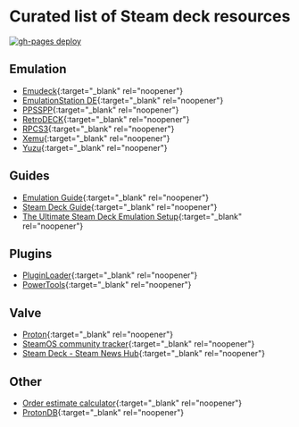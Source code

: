 # Curated list of Steam deck resources
[![gh-pages deploy](https://github.com/studyhog/deck/actions/workflows/pages/pages-build-deployment/badge.svg?branch=main)](https://github.com/studyhog/deck/actions/workflows/pages/pages-build-deployment)

## Emulation
* [Emudeck](https://github.com/dragoonDorise/EmuDeck){:target="_blank" rel="noopener"}
* [EmulationStation DE](https://gitlab.com/es-de/emulationstation-de){:target="_blank" rel="noopener"}
* [PPSSPP](https://github.com/hrydgard/ppsspp){:target="_blank" rel="noopener"}
* [RetroDECK](https://github.com/XargonWan/RetroDECK){:target="_blank" rel="noopener"}
* [RPCS3](https://github.com/RPCS3/rpcs3){:target="_blank" rel="noopener"}
* [Xemu](https://github.com/mborgerson/xemu){:target="_blank" rel="noopener"}
* [Yuzu](https://github.com/yuzu-emu/yuzu){:target="_blank" rel="noopener"}

## Guides
* [Emulation Guide](https://github.com/nchristopher/steamdeck-emulation){:target="_blank" rel="noopener"}
* [Steam Deck Guide](https://github.com/mikeroyal/Steam-Deck-Guide){:target="_blank" rel="noopener"}
* [The Ultimate Steam Deck Emulation Setup](https://www.youtube.com/watch?v=ylErPAL2cj0){:target="_blank" rel="noopener"}

## Plugins
* [PluginLoader](https://github.com/SteamDeckHomebrew/PluginLoader){:target="_blank" rel="noopener"}
* [PowerTools](https://github.com/NGnius/PowerTools){:target="_blank" rel="noopener"}

## Valve
* [Proton](https://github.com/ValveSoftware/Proton){:target="_blank" rel="noopener"}
* [SteamOS community tracker](https://github.com/ValveSoftware/SteamOS){:target="_blank" rel="noopener"}
* [Steam Deck - Steam News Hub](https://store.steampowered.com/news/app/1675200){:target="_blank" rel="noopener"}

## Other
* [Order estimate calculator](https://github.com/MooNag/steam-deck-calculator){:target="_blank" rel="noopener"}
* [ProtonDB](https://www.protondb.com/){:target="_blank" rel="noopener"}
